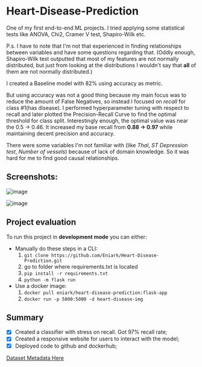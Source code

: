 # Heart-Disease-Prediction

One of my first end-to-end ML projects. I tried applying some statistical tests like ANOVA, Chi2, Cramer V test, Shapiro-Wilk etc.

P.s. I have to note that I'm not that experienced in finding relationships between variables and have some questions regarding that. (Oddly enough, Shapiro-Wilk test outputted that most of my features are not normally distributed, but just from looking at the distributions I wouldn't say that __all__ of them are not normally distributed.)

I created a Baseline model with 82% using accuracy as metric.

But using accuracy was not a good thing because my main focus was to reduce the amount of False Negatives, so instead I focused on _recall_ for class #1(has disease). I performed hyperparameter tuning with respect to recall and later plotted the Precision-Recall Curve to find the optimal threshold for class split. Interestingly enough, the optimal value was near the 0.5 -> 0.46. It increased my base recall from __0.88 -> 0.97__ while maintaining decent precision and accuracy.  

There were some variables I'm not familiar with (like _Thal_, _ST Depression test_, _Number of vessels_) because of lack of domain knowledge. So it was hard for me to find good causal relationships.

## Screenshots:
![image](https://user-images.githubusercontent.com/62321153/209288643-3bccf25d-ef61-4e1f-bc03-ca103fec924b.png)

![image](https://user-images.githubusercontent.com/62321153/209288681-1b19e441-6107-4b75-bc04-d4c32ffefc6e.png)

## Project evaluation

To run this project in __development mode__ you can either:
* Manually do these steps in a CLI:
  1. `git clone https://github.com/Eniark/Heart-Disease-Prediction.git`
  2. go to folder where requirements.txt is located
  3. `pip install -r requirements.txt`
  4. `python -m flask run`
* Use a docker image:
  1. `docker pull eniark/heart-disease-prediction:flask-app`
  2. `docker run -p 5000:5000 -d heart-disease-img`

## Summary
- [x] Created a classifier with stress on recall. Got 97% recall rate;
- [x] Created a responsive website for users to interact with the model;
- [x] Deployed code to github and dockerhub;

[Dataset Metadata Here](https://archive.ics.uci.edu/ml/datasets/heart+disease)
